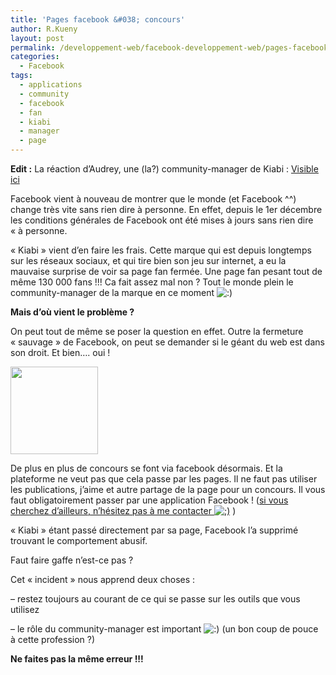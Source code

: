 ```yaml
---
title: 'Pages facebook &#038; concours'
author: R.Kueny
layout: post
permalink: /developpement-web/facebook-developpement-web/pages-facebook-concours
categories:
  - Facebook
tags:
  - applications
  - community
  - facebook
  - fan
  - kiabi
  - manager
  - page
---
```

**Edit :** La réaction d&rsquo;Audrey, une (la?) community-manager de Kiabi : <a title="Kiabi page facebook explication" href="http://www.e-marketing.fr/Breves/Avant-de-jouer-il-faut-connaitre-les-regles-36876.htm#Commentaire10227" target="_blank">Visible ici</a>

Facebook vient à nouveau de montrer que le monde (et Facebook ^^) change très vite sans rien dire à personne. En effet, depuis le 1er décembre les conditions générales de Facebook ont été mises à jours sans rien dire &laquo;&nbsp;à personne.

&laquo;&nbsp;Kiabi&nbsp;&raquo; vient d&rsquo;en faire les frais. Cette marque qui est depuis longtemps sur les réseaux sociaux, et qui tire bien son jeu sur internet, a eu la mauvaise surprise de voir sa page fan fermée. Une page fan pesant tout de même 130 000 fans !!! Ca fait assez mal non ? Tout le monde plein le community-manager de la marque en ce moment <img src="http://rkueny.fr/wp-includes/images/smilies/icon_smile.gif" alt=":)" class="wp-smiley" />

**Mais d&rsquo;où vient le problème ?**

On peut tout de même se poser la question en effet. Outre la fermeture &laquo;&nbsp;sauvage&nbsp;&raquo; de Facebook, on peut se demander si le géant du web est dans son droit. Et bien&#8230;. oui !

<!--more-->

<a href="http://rkueny.fr/wp-content/uploads/2010/01/facebook-small-logo.png" rel="lightbox[996]"><img class="size-medium wp-image-753  alignleft" title="facebook-small-logo" src="http://rkueny.fr/wp-content/uploads/2010/01/facebook-small-logo-300x300.png" alt="" width="140" height="140" /></a>

De plus en plus de concours se font via facebook désormais. Et la plateforme ne veut pas que cela passe par les pages. Il ne faut pas utiliser les publications, j&rsquo;aime et autre partage de la page pour un concours. Il vous faut obligatoirement passer par une application Facebook ! (<a title="Contact rkueny application facebook" href="http://rkueny.fr/contact" target="_blank">si vous cherchez d&rsquo;ailleurs, n&rsquo;hésitez pas à me contacter <img src="http://rkueny.fr/wp-includes/images/smilies/icon_wink.gif" alt=";)" class="wp-smiley" /></a> )

&laquo;&nbsp;Kiabi&nbsp;&raquo; étant passé directement par sa page, Facebook l&rsquo;a supprimé trouvant le comportement abusif.

Faut faire gaffe n&rsquo;est-ce pas ?

Cet &laquo;&nbsp;incident&nbsp;&raquo; nous apprend deux choses :

&#8211; restez toujours au courant de ce qui se passe sur les outils que vous utilisez

&#8211; le rôle du community-manager est important <img src="http://rkueny.fr/wp-includes/images/smilies/icon_smile.gif" alt=":)" class="wp-smiley" /> (un bon coup de pouce à cette profession ?)

**Ne faites pas la même erreur !!!**